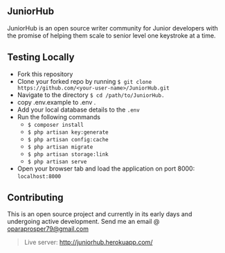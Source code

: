## JuniorHub

JuniorHub is an open source writer community for Junior developers with the promise of helping
them scale to senior level one keystroke at a time.

## Testing Locally
- Fork this repository
- Clone your forked repo by running `$ git clone https://github.com/<your-user-name>/JuniorHub.git`
- Navigate to the directory `$ cd /path/to/JuniorHub.`
- copy .env.example to .env .
- Add your local database details to the `.env`
- Run the following commands
    - `$ composer install`
    - `$ php artisan key:generate`
    - `$ php artisan config:cache`
    - `$ php artisan migrate` 
    - `$ php artisan storage:link`
    - `$ php artisan serve`
- Open your browser tab and load the application on port 8000: `localhost:8000`

## Contributing
This is an open source project and currently in its early days and undergoing active development.
Send me an email @ oparaprosper79@gmail.com

> Live server: http://juniorhub.herokuapp.com/
